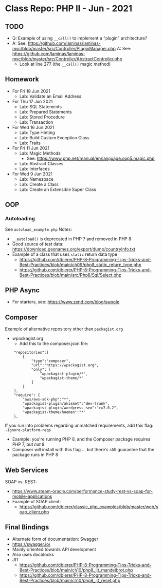 # Class Repo: PHP II - Jun - 2021

## TODO
* Q: Example of using `__call()` to implement a "plugin" architecture?
* A: See: https://github.com/laminas/laminas-mvc/blob/master/src/Controller/PluginManager.php
  A: See: https://github.com/laminas/laminas-mvc/blob/master/src/Controller/AbstractController.php
    * Look at line 277 (the `__call()` magic method)
## Homework
* For Fri 18 Jun 2021
  * Lab: Validate an Email Address
* For Thu 17 Jun 2021
  * Lab: SQL Statements
  * Lab: Prepared Statements
  * Lab: Stored Procedure
  * Lab: Transaction
* For Wed 16 Jun 2021
  * Lab: Type Hinting
  * Lab: Build Custom Exception Class
  * Lab: Traits
* For Fri 11 Jun 2021
  * Lab: Magic Methods
    * See: https://www.php.net/manual/en/language.oop5.magic.php
  * Lab: Abstract Classes
  * Lab: Interfaces
* For Wed 9 Jun 2021
  * Lab: Namespace
  * Lab: Create a Class
  * Lab: Create an Extensible Super Class  
## OOP
### Autoloading
See `autoload_example.php`
Notes:
* `__autoload()` is deprecated in PHP 7 and removed in PHP 8
* Good source of test data: https://download.geonames.org/export/dump/countryInfo.txt
* Example of a class that uses `static` return data type
  * https://github.com/dbierer/PHP-8-Programming-Tips-Tricks-and-Best-Practices/blob/main/ch09/php8_static_return_type.php
  * https://github.com/dbierer/PHP-8-Programming-Tips-Tricks-and-Best-Practices/blob/main/src/Php8/Sql/Select.php
## PHP Async
* For starters, see: https://www.zend.com/blog/swoole
## Composer
Example of alternative repository other than `packagist.org`
* wpackagist.org
  * Add this to the composer.json file:
```
    "repositories":[
        {
            "type":"composer",
            "url":"https://wpackagist.org",
            "only": [
                "wpackagist-plugin/*",
                "wpackagist-theme/*"
            ]
        }
    ],
    "require": {
        "aws/aws-sdk-php":"*",
        "wpackagist-plugin/akismet":"dev-trunk",
        "wpackagist-plugin/wordpress-seo":">=7.0.2",
        "wpackagist-theme/hueman":"*"
    },
```
If you run into problems regarding unmatched requirements, add this flag: `--ignore-platform-reqs`
* Example: you're running PHP 8, and the Composer package requires PHP 7, but *not* 8
* Composer will install with this flag ... *but* there's still guarantee that the package runs in PHP 8

## Web Services
SOAP vs. REST:
* https://www.ateam-oracle.com/performance-study-rest-vs-soap-for-mobile-applications
* Example of SOAP client: 
  * https://github.com/dbierer/classic_php_examples/blob/master/web/soap_client.php

## Final Bindings
* Alternate form of documentation: Swagger
* https://swagger.io/
* Mainly oriented towards API development
* Also uses docblocks
* JIT
  * https://github.com/dbierer/PHP-8-Programming-Tips-Tricks-and-Best-Practices/blob/main/ch10/php8_jit_mandelbrot.php
  * https://github.com/dbierer/PHP-8-Programming-Tips-Tricks-and-Best-Practices/blob/main/ch10/php8_jit_reset.php
  

